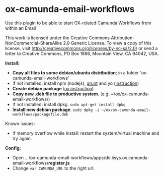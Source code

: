 # ox-camunda-email-workflows
Use this plugin to be able to start OX-related Camunda Workflows from within an Email

This work is licensed under the Creative Commons Attribution-NonCommercial-ShareAlike 2.0 Generic License. To view a copy of this license, visit http://creativecommons.org/licenses/by-nc-sa/2.0/ or send a letter to Creative Commons, PO Box 1866, Mountain View, CA 94042, USA.

**Install:**
* **Copy all files to some debian/ubuntu distribution**; in a folder 'ox-camunda-email-workflows'
* If not installed: install npm (nodejs), [grunt](http://oxpedia.org/wiki/index.php?title=AppSuite:GettingStartedWithGrunt#Node) and yo ([instruction](http://oxpedia.org/wiki/index.php?title=AppSuite:GettingStarted_7.6.0))
* **Create debian package** ([ox instruction](http://oxpedia.org/wiki/index.php?title=AppSuite:GettingStarted_7.6.0#DEB_packages))
* **Copy new .deb file to productive system**. (e.g. ~/ox/ox-camunda-email-workflows/)
* If not installed: install dpkg. `sudo apt-get install dpkg`
* **Install new debian package**: `sudo dpkg -i ~/ox/ox-camunda-email-workflows/packagefile.deb`

Known issues:
* If memory overflow while install: restart the system/virtual machine and try again.

**Config:**
* Open .../ox-camunda-email-workflows/apps/de.iisys.ox.camunda-email-workflows/**register.js**
* Change `var CAMUNDA_URL` to the right url.